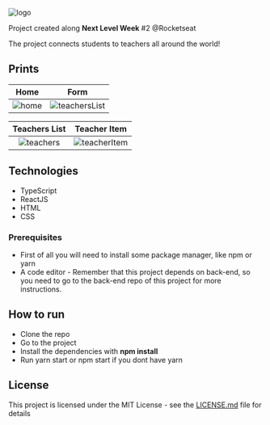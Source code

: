 ![logo](https://user-images.githubusercontent.com/61102108/89577781-8f5f9c80-d807-11ea-8607-fc1f8500ef69.png)

Project created along **Next Level Week** #2 @Rocketseat

The project connects students to teachers all around the world!

## Prints
Home             |  Form
:-------------------------:|:-------------------------:
![home](https://user-images.githubusercontent.com/61102108/89577395-00528480-d807-11ea-8f9c-995d9db01484.png) |  ![teachersList](https://user-images.githubusercontent.com/61102108/89577401-021c4800-d807-11ea-94e3-7a8c2de83f73.png)

Teachers List             |  Teacher Item
:-------------------------:|:-------------------------:
![teachers](https://user-images.githubusercontent.com/61102108/89579866-df8c2e00-d80a-11ea-89d7-9701937b6bde.png) |  ![teacherItem](https://user-images.githubusercontent.com/61102108/89577402-034d7500-d807-11ea-9e34-287437639174.png)


## Technologies

- TypeScript
- ReactJS
- HTML
- CSS

### Prerequisites

- First of all you will need to install some package manager, like npm or yarn
- A code editor
- Remember that this project depends on back-end, so you need to go to the back-end repo of this project for more instructions.

## How to run

- Clone the repo
- Go to the project
- Install the dependencies with **npm install**
- Run yarn start or npm start if you dont have yarn

## License

This project is licensed under the MIT License - see the [LICENSE.md](LICENSE.md) file for details
